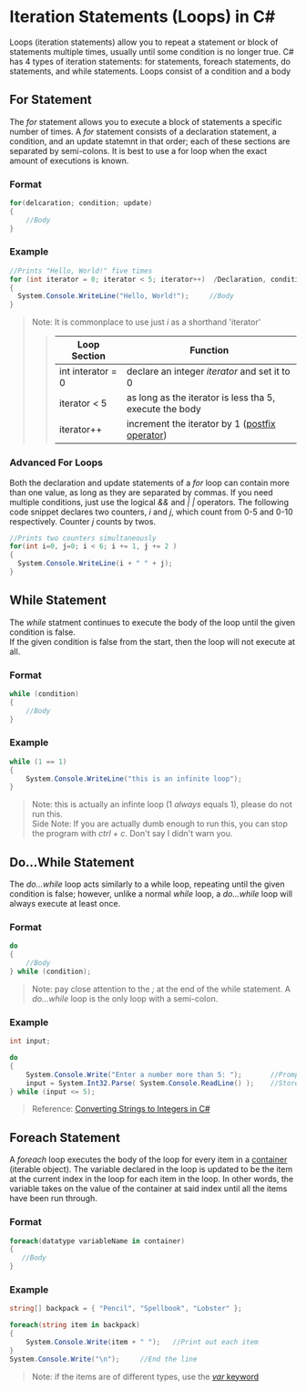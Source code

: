 # Iteration Statements (Loops) in C#
Loops (iteration statements) allow you to repeat a statement or block of statements multiple times, usually until some condition is no longer true.
C# has 4 types of iteration statements: for statements, foreach statements, do statements, and while statements. Loops consist of a condition and a body <br />

## For Statement
The _for_ statement allows you to execute a block of statements a specific number of times. A _for_ statement consists of a declaration statement, a condition,
and an update statemnt in that order; each of these sections are separated by semi-colons. It is best to use a for loop when the exact amount of executions is known. <br />

### Format
```C#
for(delcaration; condition; update)
{
    //Body
}
```

### Example
```C#
//Prints "Hello, World!" five times
for (int iterator = 0; iterator < 5; iterator++)  /Declaration, condition, and update statements
{
  System.Console.WriteLine("Hello, World!");     //Body
}
```
> Note: It is commonplace to use just _i_ as a shorthand 'iterator'
>> | Loop Section | Function |
>> | ------------ | -------- |
>> | int interator = 0 | declare an integer _iterator_ and set it to 0 |
>> | iterator < 5 | as long as the iterator is less tha 5, execute the body |
>> | iterator++ | increment the iterator by 1 ([postfix operator](https://docs.microsoft.com/en-us/dotnet/csharp/language-reference/operators/arithmetic-operators#increment-operator-)) |

### Advanced For Loops
Both the declaration and update statements of a _for_ loop can contain more than one value, as long as they are separated by commas. If you need multiple conditions,
just use the logical _&&_ and _| |_ operators. The following code snippet declares two counters, _i_ and _j_, which count from 0-5 and 0-10 respectively. 
Counter _j_ counts by twos.
```C#
//Prints two counters simultaneously
for(int i=0, j=0; i < 6; i += 1, j += 2 )
{
  System.Console.WriteLine(i + " " + j);
}
```
 
## While Statement
The _while_ statment continues to execute the body of the loop until the given condition is false. <br />
If the given condition is false from the start, then the loop will not execute at all.

### Format
```C#
while (condition)
{
    //Body
}
```

### Example
```C#
while (1 == 1)
{
    System.Console.WriteLine("this is an infinite loop");
}
```
> Note: this is actually an infinte loop (1 _always_ equals 1), please do not run this. <br />
> Side Note: If you are actually dumb enough to run this, you can stop the program with _ctrl_ + _c_. Don't say I didn't warn you.

## Do...While Statement
The _do...while_ loop acts similarly to a while loop, repeating until the given condition is false; however, unlike a normal _while_ loop, a _do...while_ loop will
always execute at least once.

### Format
```C#
do
{
    //Body
} while (condition);
```
> Note: pay close attention to the _;_ at the end of the while statement. A _do...while_ loop is the only loop with a semi-colon.

### Example
```C#
int input;

do
{
    System.Console.Write("Enter a number more than 5: ");       //Prompt the user
    input = System.Int32.Parse( System.Console.ReadLine() );    //Store the input as an integer (converted from a string)
} while (input <= 5);
```
> Reference: [Converting Strings to Integers in C#](https://docs.microsoft.com/en-us/dotnet/csharp/programming-guide/types/how-to-convert-a-string-to-a-number)

## Foreach Statement
A _foreach_ loop executes the body of the loop for every item in a [container](https://docs.microsoft.com/en-us/dotnet/api/system.componentmodel.container?view=net-5.0) (iterable object). The variable declared in the loop is updated to be the item at the current index in the loop for each item in the loop. In other words, the 
variable takes on the value of the container at said index until all the items have been run through.

### Format
```C#
foreach(datatype variableName in container)
{
   //Body
}
```

### Example
```C#
string[] backpack = { "Pencil", "Spellbook", "Lobster" };

foreach(string item in backpack)
{
    System.Console.Write(item + " ");   //Print out each item
}
System.Console.Write("\n");     //End the line
```
> Note: if the items are of different types, use the [_var_ keyword](https://docs.microsoft.com/en-us/dotnet/csharp/language-reference/keywords/var)
